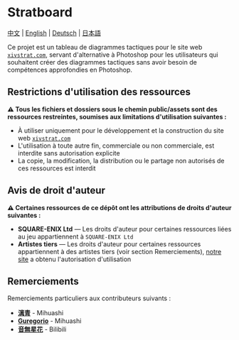 # Stratboard

[中文](./README.md) | [English](./README_en.md) | [Deutsch](./README_de.md) | [日本語](./README_ja.md)

Ce projet est un tableau de diagrammes tactiques pour le site web [`xivstrat.com`](https://xivstrat.com), servant d'alternative à Photoshop pour les utilisateurs qui souhaitent créer des diagrammes tactiques sans avoir besoin de compétences approfondies en Photoshop.

## Restrictions d'utilisation des ressources

**⚠️ Tous les fichiers et dossiers sous le chemin public/assets sont des ressources restreintes, soumises aux limitations d'utilisation suivantes :**

- À utiliser uniquement pour le développement et la construction du site web [`xivstrat.com`](https://xivstrat.com)
- L'utilisation à toute autre fin, commerciale ou non commerciale, est interdite sans autorisation explicite
- La copie, la modification, la distribution ou le partage non autorisés de ces ressources est interdit

## Avis de droit d'auteur

**⚠️ Certaines ressources de ce dépôt ont les attributions de droits d'auteur suivantes :**

- **SQUARE-ENIX Ltd** — Les droits d'auteur pour certaines ressources liées au jeu appartiennent à `SQUARE-ENIX Ltd`
- **Artistes tiers** — Les droits d'auteur pour certaines ressources appartiennent à des artistes tiers (voir section Remerciements), [notre site](https://xivstrat.com) a obtenu l'autorisation d'utilisation

## Remerciements

Remerciements particuliers aux contributeurs suivants :

- [**漓青**](https://www.mihuashi.com/profiles/81270) - Mihuashi
- [**Guregorio**](https://www.mihuashi.com/profiles/25837) - Mihuashi
- [**音無星花**](https://space.bilibili.com/351806141) - Bilibili
